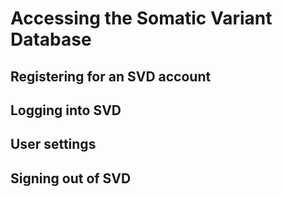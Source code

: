 # Accessing the Somatic Variant Database

## Registering for an SVD account

## Logging into SVD

## User settings

## Signing out of SVD
